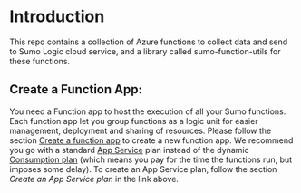 # Introduction 
This repo contains a collection of Azure functions to collect data and send to Sumo Logic cloud service, and a library called sumo-function-utils for these functions.

## Create a Function App:
You need a Function app to host the execution of all your Sumo functions. Each function app let you group functions as a logic unit for easier management, deployment and sharing of resources. Please follow the section [Create a function app](https://docs.microsoft.com/en-us/azure/azure-functions/functions-create-first-azure-function) to create a new function app. We recommend you go with a standard [App Service](https://docs.microsoft.com/en-us/azure/app-service/azure-web-sites-web-hosting-plans-in-depth-overview) plan instead of the dynamic [Consumption plan](https://docs.microsoft.com/en-us/azure/azure-functions/functions-scale) (which means you pay for the time the functions run, but imposes some delay). To create an App Service plan, follow the section *Create an App Service plan* in the link above.
